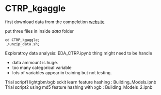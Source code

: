 # CTRP_kgaggle

first download data from the compeletion [website](https://www.kaggle.com/c/avazu-ctr-prediction)

put three files in inside *data* folder 

```
cd CTRP_kgaggle;
./unzip_data.sh;
```


Exploratroy data analysis: EDA_CTRP.ipynb
thing might need to be handle
- data ammount is huge.
- too many categorical variable
- lots of variables appear in training but not testing.


Trial script1 lightgbm/xgb sckit learn feature hashing : Building_Models.ipnb
Trial script2 using md5 feature hashing with xgb : Building_Models_2.ipnb







